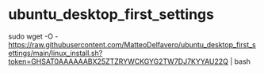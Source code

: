 # ubuntu_desktop_first_settings
sudo wget -O - https://raw.githubusercontent.com/MatteoDelfavero/ubuntu_desktop_first_settings/main/linux_install.sh?token=GHSAT0AAAAAABX25ZTZRYWCKGYG2TW7DJ7KYYAU22Q | bash

